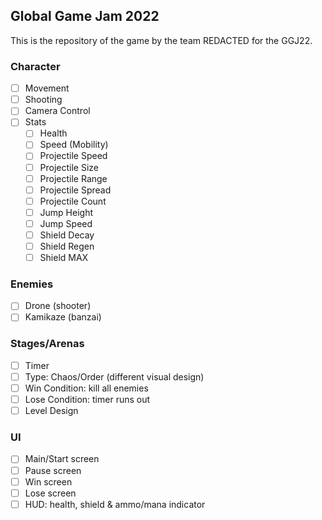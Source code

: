 ## Global Game Jam 2022

This is the repository of the game by the team REDACTED for the GGJ22.

### Character

- [ ] Movement
- [ ] Shooting
- [ ] Camera Control
- [ ] Stats
  - [ ] Health
  - [ ] Speed (Mobility)
  - [ ] Projectile Speed
  - [ ] Projectile Size
  - [ ] Projectile Range
  - [ ] Projectile Spread
  - [ ] Projectile Count
  - [ ] Jump Height
  - [ ] Jump Speed
  - [ ] Shield Decay
  - [ ] Shield Regen
  - [ ] Shield MAX

### Enemies

- [ ] Drone (shooter)
- [ ] Kamikaze (banzai)

### Stages/Arenas

- [ ] Timer
- [ ] Type: Chaos/Order (different visual design)
- [ ] Win Condition: kill all enemies
- [ ] Lose Condition: timer runs out
- [ ] Level Design

### UI

- [ ] Main/Start screen
- [ ] Pause screen
- [ ] Win screen
- [ ] Lose screen
- [ ] HUD: health, shield & ammo/mana indicator
